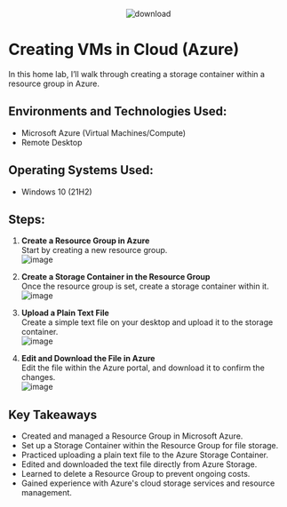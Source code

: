<p align="center">
  <img src="https://github.com/user-attachments/assets/dd7ebcb5-e989-435d-acb9-73fe442c4cb7" alt="download">
</p>

# Creating VMs in Cloud (Azure)

In this home lab, I’ll walk through creating a storage container within a resource group in Azure.

## Environments and Technologies Used:
- Microsoft Azure (Virtual Machines/Compute)
- Remote Desktop

## Operating Systems Used:
- Windows 10 (21H2)

## Steps:

1. **Create a Resource Group in Azure**  
   Start by creating a new resource group.  
   ![image](https://github.com/user-attachments/assets/b5ca41c1-9f04-4e4f-b755-252e6e33a65d)

2. **Create a Storage Container in the Resource Group**  
   Once the resource group is set, create a storage container within it.  
   ![image](https://github.com/user-attachments/assets/95558e45-4c3d-4e33-a77f-eb9ef9b4a66a)

3. **Upload a Plain Text File**  
   Create a simple text file on your desktop and upload it to the storage container.  
   ![image](https://github.com/user-attachments/assets/4572bf98-8195-4914-8ff6-d0f10d764a2a)

4. **Edit and Download the File in Azure**  
   Edit the file within the Azure portal, and download it to confirm the changes.  
   ![image](https://github.com/user-attachments/assets/a0a98efa-f11c-411b-aab4-4f9ea8991c88)


## Key Takeaways

- Created and managed a Resource Group in Microsoft Azure.
- Set up a Storage Container within the Resource Group for file storage.
- Practiced uploading a plain text file to the Azure Storage Container.
- Edited and downloaded the text file directly from Azure Storage.
- Learned to delete a Resource Group to prevent ongoing costs.
- Gained experience with Azure's cloud storage services and resource management.

